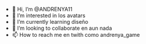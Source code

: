 - 👋 Hi, I’m @ANDRENYA11
- 👀 I’m interested in  los avatars
- 🌱 I’m currently learning  diseño
- 💞️ I’m looking to collaborate  en aun nada
- 📫 How to reach me  en twith  como andrenya_game

<!---
ANDRENYA11/ANDRENYA11 is a ✨ special ✨ repository because its `README.md` (this file) appears on your GitHub profile.
You can click the Preview link to take a look at your changes.
--->

